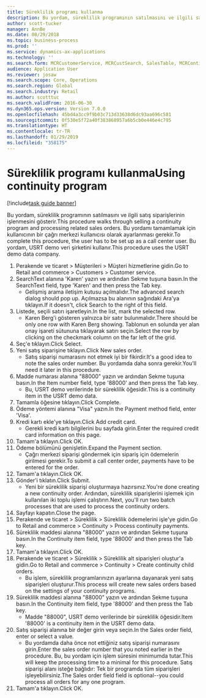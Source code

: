 ```yaml
---
title: Süreklilik programı kullanma
description: Bu yordam, süreklilik programının satılmasını ve ilgili satış siparişlerinin işlenmesini gösterir.
author: scott-tucker
manager: AnnBe
ms.date: 08/29/2018
ms.topic: business-process
ms.prod: ''
ms.service: dynamics-ax-applications
ms.technology: ''
ms.search.form: MCRCustomerService, MCRCustSearch, SalesTable, MCRContinuityCustInfo, MCRCustPaymLookup, CreditCardTokenization, CreditCardLookup, MCRSalesOrderRecap
audience: Application User
ms.reviewer: josaw
ms.search.scope: Core, Operations
ms.search.region: Global
ms.search.industry: Retail
ms.author: scotttuc
ms.search.validFrom: 2016-06-30
ms.dyn365.ops.version: Version 7.0.0
ms.openlocfilehash: 45bd4a3cc9f9b03c713d33638d6dc93aa696c581
ms.sourcegitcommit: 0f530e5f72a40f383868957a6b5cb0e446e4c795
ms.translationtype: HT
ms.contentlocale: tr-TR
ms.lasthandoff: 01/29/2019
ms.locfileid: "358175"
---
```

# <a name="using-continuity-program"></a><span data-ttu-id="1e4cc-103">Süreklilik programı kullanma</span><span class="sxs-lookup"><span data-stu-id="1e4cc-103">Using continuity program</span></span>

[!include[task guide banner](../includes/task-guide-banner.md)]

<span data-ttu-id="1e4cc-104">Bu yordam, süreklilik programının satılmasını ve ilgili satış siparişlerinin işlenmesini gösterir.</span><span class="sxs-lookup"><span data-stu-id="1e4cc-104">This procedure walks through selling a continuity program and processing related sales orders.</span></span> <span data-ttu-id="1e4cc-105">Bu yordamı tamamlamak için kullanıcının bir çağrı merkezi kullanıcısı olarak ayarlanması gerekir.</span><span class="sxs-lookup"><span data-stu-id="1e4cc-105">To complete this procedure, the user has to be set up as a call center user.</span></span> <span data-ttu-id="1e4cc-106">Bu yordam, USRT demo veri şirketini kullanır.</span><span class="sxs-lookup"><span data-stu-id="1e4cc-106">This procedure uses the USRT demo data company.</span></span>

1. <span data-ttu-id="1e4cc-107">Perakende ve ticaret > Müşterileri > Müşteri hizmetlerine gidin.</span><span class="sxs-lookup"><span data-stu-id="1e4cc-107">Go to Retail and commerce > Customers > Customer service.</span></span>
2. <span data-ttu-id="1e4cc-108">SearchText alanına 'Karen' yazın ve ardından Sekme tuşuna basın.</span><span class="sxs-lookup"><span data-stu-id="1e4cc-108">In the SearchText field, type 'Karen' and then press the Tab key.</span></span>
    * <span data-ttu-id="1e4cc-109">Gelişmiş arama iletişim kutusu açılmalıdır.</span><span class="sxs-lookup"><span data-stu-id="1e4cc-109">The advanced search dialog should pop up.</span></span> <span data-ttu-id="1e4cc-110">Açılmazsa bu alanının sağındaki Ara'ya tıklayın.</span><span class="sxs-lookup"><span data-stu-id="1e4cc-110">If it doesn't, click Search to the right of this field.</span></span>  
3. <span data-ttu-id="1e4cc-111">Listede, seçili satırı işaretleyin.</span><span class="sxs-lookup"><span data-stu-id="1e4cc-111">In the list, mark the selected row.</span></span>
    * <span data-ttu-id="1e4cc-112">Karen Berg'i gösteren yalnızca bir satır bulunmalıdır.</span><span class="sxs-lookup"><span data-stu-id="1e4cc-112">There should be only one row with Karen Berg showing.</span></span> <span data-ttu-id="1e4cc-113">Tablonun en solunda yer alan onay işareti sütununa tıklayarak satırı seçin.</span><span class="sxs-lookup"><span data-stu-id="1e4cc-113">Select the row by clicking on the checkmark column on the far left of the grid.</span></span>  
4. <span data-ttu-id="1e4cc-114">Seç'e tıklayın.</span><span class="sxs-lookup"><span data-stu-id="1e4cc-114">Click Select.</span></span>
5. <span data-ttu-id="1e4cc-115">Yeni satış siparişine tıklayın.</span><span class="sxs-lookup"><span data-stu-id="1e4cc-115">Click New sales order.</span></span>
    * <span data-ttu-id="1e4cc-116">Satış siparişi numarasını not etmek iyi bir fikirdir.</span><span class="sxs-lookup"><span data-stu-id="1e4cc-116">It's a good idea to note the sales order number.</span></span> <span data-ttu-id="1e4cc-117">Bu yordamda daha sonra gerekir.</span><span class="sxs-lookup"><span data-stu-id="1e4cc-117">You'll need it later in this procedure.</span></span>  
6. <span data-ttu-id="1e4cc-118">Madde numarası alanına "88000" yazın ve ardından Sekme tuşuna basın.</span><span class="sxs-lookup"><span data-stu-id="1e4cc-118">In the Item number field, type '88000' and then press the Tab key.</span></span>
    * <span data-ttu-id="1e4cc-119">Bu, USRT demo verilerinde bir süreklilik öğesidir.</span><span class="sxs-lookup"><span data-stu-id="1e4cc-119">This is a continuity item in the USRT demo data.</span></span>  
7. <span data-ttu-id="1e4cc-120">Tamamla öğesine tıklayın.</span><span class="sxs-lookup"><span data-stu-id="1e4cc-120">Click Complete.</span></span>
8. <span data-ttu-id="1e4cc-121">Ödeme yöntemi alanına "Visa" yazın.</span><span class="sxs-lookup"><span data-stu-id="1e4cc-121">In the Payment method field, enter 'Visa'.</span></span>
9. <span data-ttu-id="1e4cc-122">Kredi kartı ekle'ye tıklayın.</span><span class="sxs-lookup"><span data-stu-id="1e4cc-122">Click Add credit card.</span></span>
    * <span data-ttu-id="1e4cc-123">Gerekli kredi kartı bilgilerini bu sayfada girin.</span><span class="sxs-lookup"><span data-stu-id="1e4cc-123">Enter the required credit card information on this page.</span></span>  
10. <span data-ttu-id="1e4cc-124">Tamam'a tıklayın.</span><span class="sxs-lookup"><span data-stu-id="1e4cc-124">Click OK.</span></span>
11. <span data-ttu-id="1e4cc-125">Ödeme bölümünü genişletin.</span><span class="sxs-lookup"><span data-stu-id="1e4cc-125">Expand the Payment section.</span></span>
    * <span data-ttu-id="1e4cc-126">Çağrı merkezi siparişi göndermek için sipariş için ödemelerin girilmesi gerekir.</span><span class="sxs-lookup"><span data-stu-id="1e4cc-126">To submit a call center order, payments have to be entered for the order.</span></span>  
12. <span data-ttu-id="1e4cc-127">Tamam'a tıklayın.</span><span class="sxs-lookup"><span data-stu-id="1e4cc-127">Click OK.</span></span>
13. <span data-ttu-id="1e4cc-128">Gönder'i tıklatın.</span><span class="sxs-lookup"><span data-stu-id="1e4cc-128">Click Submit.</span></span>
    * <span data-ttu-id="1e4cc-129">Yeni bir süreklilik siparişi oluşturmaya hazırsınız.</span><span class="sxs-lookup"><span data-stu-id="1e4cc-129">You're done creating a new continuity order.</span></span> <span data-ttu-id="1e4cc-130">Ardından, süreklilik siparişlerini işlemek için kullanılan iki toplu işlemi çalıştırın.</span><span class="sxs-lookup"><span data-stu-id="1e4cc-130">Next, you'll run two batch processes that are used to process the continuity orders.</span></span>  
14. <span data-ttu-id="1e4cc-131">Sayfayı kapatın.</span><span class="sxs-lookup"><span data-stu-id="1e4cc-131">Close the page.</span></span>
15. <span data-ttu-id="1e4cc-132">Perakende ve ticaret > Süreklilik > Süreklilik ödemelerini işle'ye gidin.</span><span class="sxs-lookup"><span data-stu-id="1e4cc-132">Go to Retail and commerce > Continuity > Process continuity payments.</span></span>
16. <span data-ttu-id="1e4cc-133">Süreklilik maddesi alanına "88000" yazın ve ardından Sekme tuşuna basın.</span><span class="sxs-lookup"><span data-stu-id="1e4cc-133">In the Continuity item field, type '88000' and then press the Tab key.</span></span>
17. <span data-ttu-id="1e4cc-134">Tamam'a tıklayın.</span><span class="sxs-lookup"><span data-stu-id="1e4cc-134">Click OK.</span></span>
18. <span data-ttu-id="1e4cc-135">Perakende ve ticaret > Süreklilik > Süreklilik alt siparişleri oluştur'a gidin.</span><span class="sxs-lookup"><span data-stu-id="1e4cc-135">Go to Retail and commerce > Continuity > Create continuity child orders.</span></span>
    * <span data-ttu-id="1e4cc-136">Bu işlem, süreklilik programlarınızın ayarlarına dayanarak yeni satış siparişleri oluşturur.</span><span class="sxs-lookup"><span data-stu-id="1e4cc-136">This process will create new sales orders based on the settings of your continuity programs.</span></span>  
19. <span data-ttu-id="1e4cc-137">Süreklilik maddesi alanına "88000" yazın ve ardından Sekme tuşuna basın.</span><span class="sxs-lookup"><span data-stu-id="1e4cc-137">In the Continuity item field, type '88000' and then press the Tab key.</span></span>
    * <span data-ttu-id="1e4cc-138">Madde "88000", USRT demo verilerinde bir süreklilik öğesidir.</span><span class="sxs-lookup"><span data-stu-id="1e4cc-138">Item '88000' is a continuity item in the USRT demo data.</span></span>  
20. <span data-ttu-id="1e4cc-139">Satış siparişi alanına bir değer girin veya seçin.</span><span class="sxs-lookup"><span data-stu-id="1e4cc-139">In the Sales order field, enter or select a value.</span></span>
    * <span data-ttu-id="1e4cc-140">Bu yordamda daha önce not ettiğiniz satış siparişi numarasını girin.</span><span class="sxs-lookup"><span data-stu-id="1e4cc-140">Enter the sales order number that you noted earlier in the procedure.</span></span> <span data-ttu-id="1e4cc-141">Bu, bu yordam için işlem süresini minimumda tutar.</span><span class="sxs-lookup"><span data-stu-id="1e4cc-141">This will keep the processing time to a minimal for this procedure.</span></span> <span data-ttu-id="1e4cc-142">Satış siparişi alanı isteğe bağlıdır: Tek bir programda tüm siparişleri işleyebilirsiniz.</span><span class="sxs-lookup"><span data-stu-id="1e4cc-142">The Sales order field field is optional--you could process all orders for any one program.</span></span>  
21. <span data-ttu-id="1e4cc-143">Tamam'a tıklayın.</span><span class="sxs-lookup"><span data-stu-id="1e4cc-143">Click OK.</span></span>

